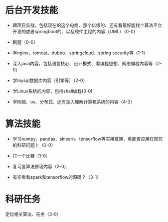 # 后台开发技能

- 跟项目实战，包括现在的这个电商、那个亿级的、还有看最好能找个算法平台开发的或者springboot的、以及软件工程的内容（UML）（0-0）

- 刷题（0-0）

- 学nginx、tomcat、dubbo、springcloud、spring security等（1-1）

- 深入java内容，包括语言核心、设计模式、看编程思想、网络编程内容等（2-0）

- 学mysql数据库内容（引擎等）（2-0）

- 学Linux系统的内容，包括shell编程(3-0)

- 学网络、os、分布式、还有深入理解计算机系统的内容（4-2）




# 算法技能

- 学习numpy、pandas、sklearn、tensorflow等实用框架，看能否应用在现在的科研问题上（0-0）
- 打一个比赛（1-0）
- 复习各算法原理内容（2-0）

- 有空看看spark和tensorflow的源码？（3-1）



# 科研任务

定位相关算法、任务（3-0）

